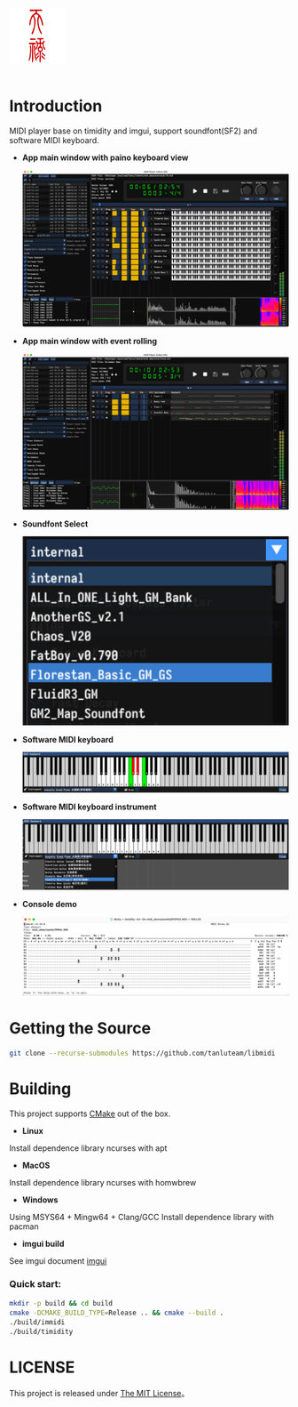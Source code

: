 <div align="left">
  <img src="images/tanlu-logo.png" height="100" width="100"/>
  <div>&nbsp;</div>
</div>
<div align="left">

</div>

# Introduction
MIDI player base on timidity and imgui, support soundfont(SF2) and software MIDI keyboard.

- **App main window with paino keyboard view**

  ![paino view Image](images/main_window_piano.jpg)

- **App main window with event rolling**

  ![event view Image](images/main_window_events.jpg)

- **Soundfont Select**

  ![soundfont select Image](images/soundfont_select.jpg)

- **Software MIDI keyboard**

  ![midi keyboard Image](images/soft_midi_keyboard.jpg)

- **Software MIDI keyboard instrument**

  ![midi keyboard instrument Image](images/soft_midi_keyboard_instrument_select.jpg)

- **Console demo**

  ![console demo Image](images/console_demo.jpg)

# Getting the Source

```bash
git clone --recurse-submodules https://github.com/tanluteam/libmidi
```

# Building

This project supports [CMake](https://cmake.org/) out of the box.

- **Linux**

Install dependence library ncurses with apt

- **MacOS**

Install dependence library ncurses with homwbrew

- **Windows**

Using MSYS64 + Mingw64 + Clang/GCC
Install dependence library with pacman

- **imgui build**

See imgui document [imgui](imgui/docs/README.md)

### Quick start:

```bash
mkdir -p build && cd build
cmake -DCMAKE_BUILD_TYPE=Release .. && cmake --build .
./build/immidi
./build/timidity
```

# LICENSE

This project is released under [The MIT License](LICENSE)。